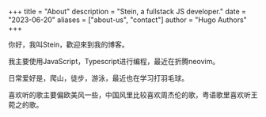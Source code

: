 +++
title = "About"
description = "Stein, a fullstack JS developer."
date = "2023-06-20"
aliases = ["about-us", "contact"]
author = "Hugo Authors"
+++

你好，我叫Stein，歡迎來到我的博客。

我主要使用JavaScript，Typescript进行编程，最近在折腾neovim。

日常爱好是，爬山，徒步，游泳，最近也在学习打羽毛球。

喜欢听的歌主要偏欧美风一些，中国风里比较喜欢周杰伦的歌，粤语歌里喜欢听王菀之的歌。